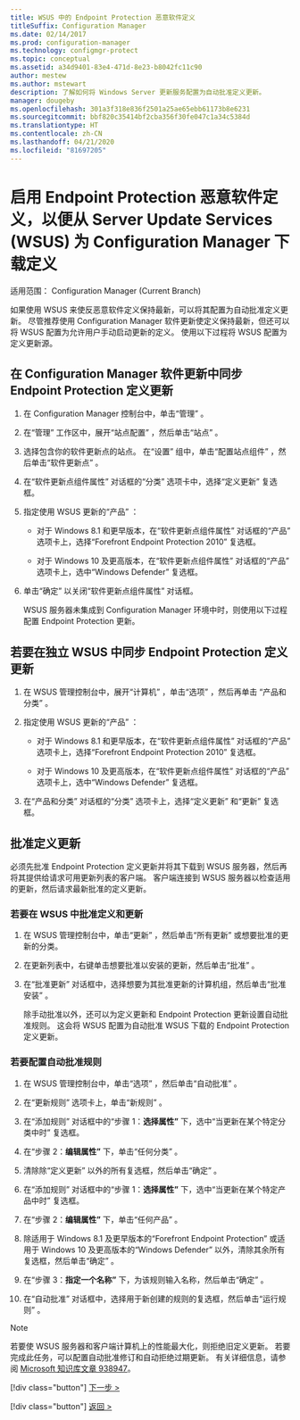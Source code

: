 ```yaml
---
title: WSUS 中的 Endpoint Protection 恶意软件定义
titleSuffix: Configuration Manager
ms.date: 02/14/2017
ms.prod: configuration-manager
ms.technology: configmgr-protect
ms.topic: conceptual
ms.assetid: a34d9401-83e4-471d-8e23-b8042fc11c90
author: mestew
ms.author: mstewart
description: 了解如何将 Windows Server 更新服务配置为自动批准定义更新。
manager: dougeby
ms.openlocfilehash: 301a3f318e836f2501a25ae65ebb61173b8e6231
ms.sourcegitcommit: bbf820c35414bf2cba356f30fe047c1a34c5384d
ms.translationtype: HT
ms.contentlocale: zh-CN
ms.lasthandoff: 04/21/2020
ms.locfileid: "81697205"
---
```

# <a name="enable-endpoint-protection-malware-definitions-to-download-from-windows-server-update-services-wsus-for-configuration-manager"></a>启用 Endpoint Protection 恶意软件定义，以便从 Server Update Services (WSUS) 为 Configuration Manager 下载定义

适用范围：  Configuration Manager (Current Branch)

 如果使用 WSUS 来使反恶意软件定义保持最新，可以将其配置为自动批准定义更新。 尽管推荐使用 Configuration Manager 软件更新使定义保持最新，但还可以将 WSUS 配置为允许用户手动启动更新的定义。 使用以下过程将 WSUS 配置为定义更新源。

## <a name="to-synchronize-endpoint-protection-definition-updates-in-configuration-manager-software-updates"></a>在 Configuration Manager 软件更新中同步 Endpoint Protection 定义更新

1. 在 Configuration Manager 控制台中，单击“管理”  。

2. 在“管理”  工作区中，展开“站点配置”  ，然后单击“站点”  。

3. 选择包含你的软件更新点的站点。 在“设置”  组中，单击“配置站点组件”  ，然后单击“软件更新点”  。

4. 在“软件更新点组件属性”  对话框的“分类”  选项卡中，选择“定义更新”  复选框。

5. 指定使用 WSUS 更新的“产品”  ：

   -   对于 Windows 8.1 和更早版本，在“软件更新点组件属性”  对话框的“产品”  选项卡上，选择“Forefront Endpoint Protection 2010”  复选框。

   -   对于 Windows 10 及更高版本，在“软件更新点组件属性”  对话框的“产品”  选项卡上，选中“Windows Defender”  复选框。

6. 单击“确定”  以关闭“软件更新点组件属性”  对话框。

   WSUS 服务器未集成到 Configuration Manager 环境中时，则使用以下过程配置 Endpoint Protection 更新。

## <a name="to-synchronize-endpoint-protection-definition-updates-in-standalone-wsus"></a>若要在独立 WSUS 中同步 Endpoint Protection 定义更新

1.  在 WSUS 管理控制台中，展开“计算机”  ，单击“选项”  ，然后再单击 “产品和分类”  。

2.  指定使用 WSUS 更新的“产品”  ：

    -   对于 Windows 8.1 和更早版本，在“软件更新点组件属性”  对话框的“产品”  选项卡上，选择“Forefront Endpoint Protection 2010”  复选框。

    -   对于 Windows 10 及更高版本，在“软件更新点组件属性”  对话框的“产品”  选项卡上，选中“Windows Defender”  复选框。

3.  在“产品和分类”  对话框的“分类”  选项卡上，选择“定义更新”  和“更新”  复选框。

## <a name="approving-definition-updates"></a>批准定义更新
 必须先批准 Endpoint Protection 定义更新并将其下载到 WSUS 服务器，然后再将其提供给请求可用更新列表的客户端。 客户端连接到 WSUS 服务器以检查适用的更新，然后请求最新批准的定义更新。

### <a name="to-approve-definitions-and-updates-in-wsus"></a>若要在 WSUS 中批准定义和更新

1. 在 WSUS 管理控制台中，单击“更新”  ，然后单击“所有更新”  或想要批准的更新的分类。

2. 在更新列表中，右键单击想要批准以安装的更新，然后单击“批准”  。

3. 在“批准更新”  对话框中，选择想要为其批准更新的计算机组，然后单击“批准安装”  。

   除手动批准以外，还可以为定义更新和 Endpoint Protection 更新设置自动批准规则。 这会将 WSUS 配置为自动批准 WSUS 下载的 Endpoint Protection 定义更新。

### <a name="to-configure-an-automatic-approval-rule"></a>若要配置自动批准规则

1.  在 WSUS 管理控制台中，单击“选项”  ，然后单击“自动批准”  。

2.  在“更新规则”  选项卡上，单击“新规则”  。

3.  在“添加规则”  对话框中的“步骤 1：**选择属性”** 下，选中“当更新在某个特定分类中时”  复选框。

4.  在“步骤 2：**编辑属性”** 下，单击“任何分类”  。

5.  清除除“定义更新”  以外的所有复选框，然后单击“确定”  。

6.  在“添加规则”  对话框中的“步骤 1：**选择属性”** 下，选中“当更新在某个特定产品中时”  复选框。

7.  在“步骤 2：**编辑属性”** 下，单击“任何产品”  。

8.  除适用于 Windows 8.1 及更早版本的“Forefront Endpoint Protection”  或适用于 Windows 10 及更高版本的“Windows Defender”  以外，清除其余所有复选框，然后单击“确定”  。

9. 在“步骤 3：**指定一个名称”** 下，为该规则输入名称，然后单击“确定”  。

10. 在“自动批准”  对话框中，选择用于新创建的规则的复选框，然后单击“运行规则”  。

> [!NOTE]
>  若要使 WSUS 服务器和客户端计算机上的性能最大化，则拒绝旧定义更新。 若要完成此任务，可以配置自动批准修订和自动拒绝过期更新。 有关详细信息，请参阅 [Microsoft 知识库文章 938947](https://go.microsoft.com/fwlink/p/?LinkId=204078)。
> 
> [!div class="button"]
> [下一步 >](endpoint-antimalware-policies.md)
> 
> [!div class="button"]
> [返回 >](endpoint-configure-alerts.md)
